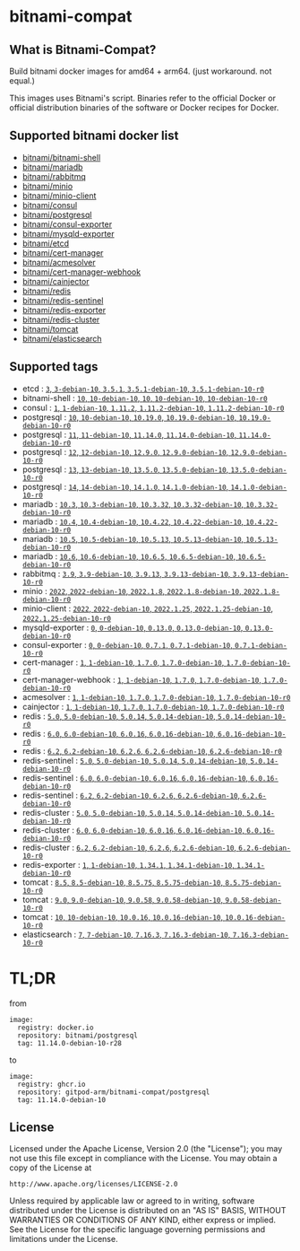 # bitnami-compat
## What is Bitnami-Compat?
Build bitnami docker images for amd64 + arm64. (just workaround. not equal.)

This images uses Bitnami's script. Binaries refer to the official Docker or official distribution binaries of the software or Docker recipes for Docker.

## Supported bitnami docker list
  * [bitnami/bitnami-shell](https://github.com/bitnami/bitnami-docker-bitnami-shell)
  * [bitnami/mariadb](https://github.com/bitnami/bitnami-docker-mariadb)
  * [bitnami/rabbitmq](https://github.com/bitnami/bitnami-docker-rabbitmq)
  * [bitnami/minio](https://github.com/bitnami/bitnami-docker-minio)
  * [bitnami/minio-client](https://github.com/bitnami/bitnami-docker-minio-client)
  * [bitnami/consul](https://github.com/bitnami/bitnami-docker-consul)
  * [bitnami/postgresql](https://github.com/bitnami/bitnami-docker-postgresql)
  * [bitnami/consul-exporter](https://github.com/bitnami/bitnami-docker-consul-exporter)
  * [bitnami/mysqld-exporter](https://github.com/bitnami/bitnami-docker-mysqld-exporter)
  * [bitnami/etcd](https://github.com/bitnami/bitnami-docker-etcd)
  * [bitnami/cert-manager](https://github.com/bitnami/bitnami-docker-cert-manager)
  * [bitnami/acmesolver](https://github.com/bitnami/bitnami-docker-acmesolver)
  * [bitnami/cert-manager-webhook](https://github.com/bitnami/bitnami-docker-cert-manager-webhook)
  * [bitnami/cainjector](https://github.com/bitnami/bitnami-docker-cainjector)
  * [bitnami/redis](https://github.com/bitnami/bitnami-docker-redis)
  * [bitnami/redis-sentinel](https://github.com/bitnami/bitnami-docker-redis-sentinel)
  * [bitnami/redis-exporter](https://github.com/bitnami/bitnami-docker-redis-exporter)
  * [bitnami/redis-cluster](https://github.com/bitnami/bitnami-docker-redis-cluster)
  * [bitnami/tomcat](https://github.com/bitnami/bitnami-docker-tomcat)
  * [bitnami/elasticsearch](https://github.com/bitnami/bitnami-docker-elasticsearch)

## Supported tags

* etcd : [`3`, `3-debian-10`, `3.5.1`, `3.5.1-debian-10`, `3.5.1-debian-10-r0`](https://github.com/zcube/bitnami-compat/pkgs/container/bitnami-compat%2Fetcd)
* bitnami-shell : [`10`, `10-debian-10`, `10`, `10-debian-10`, `10-debian-10-r0`](https://github.com/zcube/bitnami-compat/pkgs/container/bitnami-compat%2Fbitnami-shell)
* consul : [`1`, `1-debian-10`, `1.11.2`, `1.11.2-debian-10`, `1.11.2-debian-10-r0`](https://github.com/zcube/bitnami-compat/pkgs/container/bitnami-compat%2Fconsul)
* postgresql : [`10`, `10-debian-10`, `10.19.0`, `10.19.0-debian-10`, `10.19.0-debian-10-r0`](https://github.com/zcube/bitnami-compat/pkgs/container/bitnami-compat%2Fpostgresql)
* postgresql : [`11`, `11-debian-10`, `11.14.0`, `11.14.0-debian-10`, `11.14.0-debian-10-r0`](https://github.com/zcube/bitnami-compat/pkgs/container/bitnami-compat%2Fpostgresql)
* postgresql : [`12`, `12-debian-10`, `12.9.0`, `12.9.0-debian-10`, `12.9.0-debian-10-r0`](https://github.com/zcube/bitnami-compat/pkgs/container/bitnami-compat%2Fpostgresql)
* postgresql : [`13`, `13-debian-10`, `13.5.0`, `13.5.0-debian-10`, `13.5.0-debian-10-r0`](https://github.com/zcube/bitnami-compat/pkgs/container/bitnami-compat%2Fpostgresql)
* postgresql : [`14`, `14-debian-10`, `14.1.0`, `14.1.0-debian-10`, `14.1.0-debian-10-r0`](https://github.com/zcube/bitnami-compat/pkgs/container/bitnami-compat%2Fpostgresql)
* mariadb : [`10.3`, `10.3-debian-10`, `10.3.32`, `10.3.32-debian-10`, `10.3.32-debian-10-r0`](https://github.com/zcube/bitnami-compat/pkgs/container/bitnami-compat%2Fmariadb)
* mariadb : [`10.4`, `10.4-debian-10`, `10.4.22`, `10.4.22-debian-10`, `10.4.22-debian-10-r0`](https://github.com/zcube/bitnami-compat/pkgs/container/bitnami-compat%2Fmariadb)
* mariadb : [`10.5`, `10.5-debian-10`, `10.5.13`, `10.5.13-debian-10`, `10.5.13-debian-10-r0`](https://github.com/zcube/bitnami-compat/pkgs/container/bitnami-compat%2Fmariadb)
* mariadb : [`10.6`, `10.6-debian-10`, `10.6.5`, `10.6.5-debian-10`, `10.6.5-debian-10-r0`](https://github.com/zcube/bitnami-compat/pkgs/container/bitnami-compat%2Fmariadb)
* rabbitmq : [`3.9`, `3.9-debian-10`, `3.9.13`, `3.9.13-debian-10`, `3.9.13-debian-10-r0`](https://github.com/zcube/bitnami-compat/pkgs/container/bitnami-compat%2Frabbitmq)
* minio : [`2022`, `2022-debian-10`, `2022.1.8`, `2022.1.8-debian-10`, `2022.1.8-debian-10-r0`](https://github.com/zcube/bitnami-compat/pkgs/container/bitnami-compat%2Fminio)
* minio-client : [`2022`, `2022-debian-10`, `2022.1.25`, `2022.1.25-debian-10`, `2022.1.25-debian-10-r0`](https://github.com/zcube/bitnami-compat/pkgs/container/bitnami-compat%2Fminio-client)
* mysqld-exporter : [`0`, `0-debian-10`, `0.13.0`, `0.13.0-debian-10`, `0.13.0-debian-10-r0`](https://github.com/zcube/bitnami-compat/pkgs/container/bitnami-compat%2Fmysqld-exporter)
* consul-exporter : [`0`, `0-debian-10`, `0.7.1`, `0.7.1-debian-10`, `0.7.1-debian-10-r0`](https://github.com/zcube/bitnami-compat/pkgs/container/bitnami-compat%2Fconsul-exporter)
* cert-manager : [`1`, `1-debian-10`, `1.7.0`, `1.7.0-debian-10`, `1.7.0-debian-10-r0`](https://github.com/zcube/bitnami-compat/pkgs/container/bitnami-compat%2Fcert-manager)
* cert-manager-webhook : [`1`, `1-debian-10`, `1.7.0`, `1.7.0-debian-10`, `1.7.0-debian-10-r0`](https://github.com/zcube/bitnami-compat/pkgs/container/bitnami-compat%2Fcert-manager-webhook)
* acmesolver : [`1`, `1-debian-10`, `1.7.0`, `1.7.0-debian-10`, `1.7.0-debian-10-r0`](https://github.com/zcube/bitnami-compat/pkgs/container/bitnami-compat%2Facmesolver)
* cainjector : [`1`, `1-debian-10`, `1.7.0`, `1.7.0-debian-10`, `1.7.0-debian-10-r0`](https://github.com/zcube/bitnami-compat/pkgs/container/bitnami-compat%2Fcainjector)
* redis : [`5.0`, `5.0-debian-10`, `5.0.14`, `5.0.14-debian-10`, `5.0.14-debian-10-r0`](https://github.com/zcube/bitnami-compat/pkgs/container/bitnami-compat%2Fredis)
* redis : [`6.0`, `6.0-debian-10`, `6.0.16`, `6.0.16-debian-10`, `6.0.16-debian-10-r0`](https://github.com/zcube/bitnami-compat/pkgs/container/bitnami-compat%2Fredis)
* redis : [`6.2`, `6.2-debian-10`, `6.2.6`, `6.2.6-debian-10`, `6.2.6-debian-10-r0`](https://github.com/zcube/bitnami-compat/pkgs/container/bitnami-compat%2Fredis)
* redis-sentinel : [`5.0`, `5.0-debian-10`, `5.0.14`, `5.0.14-debian-10`, `5.0.14-debian-10-r0`](https://github.com/zcube/bitnami-compat/pkgs/container/bitnami-compat%2Fredis-sentinel)
* redis-sentinel : [`6.0`, `6.0-debian-10`, `6.0.16`, `6.0.16-debian-10`, `6.0.16-debian-10-r0`](https://github.com/zcube/bitnami-compat/pkgs/container/bitnami-compat%2Fredis-sentinel)
* redis-sentinel : [`6.2`, `6.2-debian-10`, `6.2.6`, `6.2.6-debian-10`, `6.2.6-debian-10-r0`](https://github.com/zcube/bitnami-compat/pkgs/container/bitnami-compat%2Fredis-sentinel)
* redis-cluster : [`5.0`, `5.0-debian-10`, `5.0.14`, `5.0.14-debian-10`, `5.0.14-debian-10-r0`](https://github.com/zcube/bitnami-compat/pkgs/container/bitnami-compat%2Fredis-cluster)
* redis-cluster : [`6.0`, `6.0-debian-10`, `6.0.16`, `6.0.16-debian-10`, `6.0.16-debian-10-r0`](https://github.com/zcube/bitnami-compat/pkgs/container/bitnami-compat%2Fredis-cluster)
* redis-cluster : [`6.2`, `6.2-debian-10`, `6.2.6`, `6.2.6-debian-10`, `6.2.6-debian-10-r0`](https://github.com/zcube/bitnami-compat/pkgs/container/bitnami-compat%2Fredis-cluster)
* redis-exporter : [`1`, `1-debian-10`, `1.34.1`, `1.34.1-debian-10`, `1.34.1-debian-10-r0`](https://github.com/zcube/bitnami-compat/pkgs/container/bitnami-compat%2Fredis-exporter)
* tomcat : [`8.5`, `8.5-debian-10`, `8.5.75`, `8.5.75-debian-10`, `8.5.75-debian-10-r0`](https://github.com/zcube/bitnami-compat/pkgs/container/bitnami-compat%2Ftomcat)
* tomcat : [`9.0`, `9.0-debian-10`, `9.0.58`, `9.0.58-debian-10`, `9.0.58-debian-10-r0`](https://github.com/zcube/bitnami-compat/pkgs/container/bitnami-compat%2Ftomcat)
* tomcat : [`10`, `10-debian-10`, `10.0.16`, `10.0.16-debian-10`, `10.0.16-debian-10-r0`](https://github.com/zcube/bitnami-compat/pkgs/container/bitnami-compat%2Ftomcat)
* elasticsearch : [`7`, `7-debian-10`, `7.16.3`, `7.16.3-debian-10`, `7.16.3-debian-10-r0`](https://github.com/zcube/bitnami-compat/pkgs/container/bitnami-compat%2Felasticsearch)

# TL;DR
from
```
image:
  registry: docker.io
  repository: bitnami/postgresql
  tag: 11.14.0-debian-10-r28
```
to
```
image:
  registry: ghcr.io
  repository: gitpod-arm/bitnami-compat/postgresql
  tag: 11.14.0-debian-10
```

## License

Licensed under the Apache License, Version 2.0 (the "License");
you may not use this file except in compliance with the License.
You may obtain a copy of the License at

    http://www.apache.org/licenses/LICENSE-2.0

Unless required by applicable law or agreed to in writing, software
distributed under the License is distributed on an "AS IS" BASIS,
WITHOUT WARRANTIES OR CONDITIONS OF ANY KIND, either express or implied.
See the License for the specific language governing permissions and
limitations under the License.